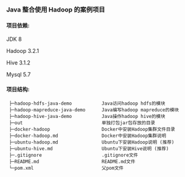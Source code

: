 ### Java 整合使用 Hadoop 的案例项目

#### 项目依赖:
  JDK 8
  
  Hadoop 3.2.1
  
  Hive 3.1.2
  
  Mysql 5.7

#### 项目结构:
 ```
  ├─hadoop-hdfs-java-demo           Java访问hadoop hdfs的模块
  ├─hadoop-mapreduce-java-demo      Java编写hadoop mapreduce的模块
  ├─hadoop-hive-java-demo           Java操作hadoop hive的模块
  ├─out                             单独打包jar包存放的目录
  ├─docker-hadoop                   Docker中安装Hadoop集群文件目录
  ├─docker-hadoop.md                Docker中安装Hadoop集群说明
  ├─ubuntu-hadoop.md                Ubuntu下安装Hadoop说明 (推荐)
  ├─ubuntu-hive.md                  Ubuntu下安装Hive说明 (推荐)
  ├─.gitignore                      .gitignore文件
  ├─README.md                       README.md文件
  └─pom.xml                         父pom文件
 ```
